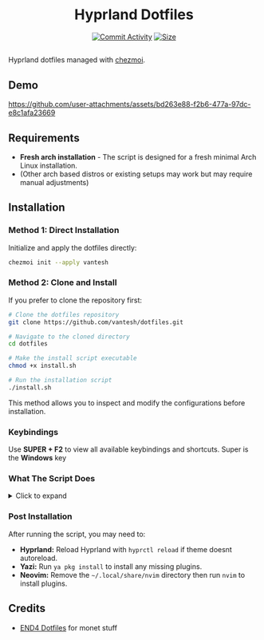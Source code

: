 <h1 align="center">Hyprland Dotfiles</h1>
<div align="center">

<a href="https://github.com/Vantesh/dotfiles/commits/main/"><img alt="Commit Activity" src="https://img.shields.io/github/commit-activity/m/Vantesh/dotfiles/main?style=for-the-badge&logo=github&color=F2CDCD&logoColor=D9E0EE&labelColor=302D41"/></a>
<a href="https://github.com/Vantesh/dotfiles"><img alt="Size" src="https://img.shields.io/github/repo-size/Vantesh/dotfiles?style=for-the-badge&logo=discord&color=DDB6F2&logoColor=D9E0EE&labelColor=302D41"></a>

</div>

##

Hyprland dotfiles managed with [chezmoi](https://github.com/twpayne/chezmoi).

## Demo

https://github.com/user-attachments/assets/bd263e88-f2b6-477a-97dc-e8c1afa23669

## Requirements

- **Fresh arch installation** - The script is designed for a fresh minimal Arch Linux installation.
- (Other arch based distros or existing setups may work but may require manual adjustments)

## Installation

### Method 1: Direct Installation

Initialize and apply the dotfiles directly:

```bash
chezmoi init --apply vantesh
```

### Method 2: Clone and Install

If you prefer to clone the repository first:

```bash
# Clone the dotfiles repository
git clone https://github.com/vantesh/dotfiles.git

# Navigate to the cloned directory
cd dotfiles

# Make the install script executable
chmod +x install.sh

# Run the installation script
./install.sh
```

This method allows you to inspect and modify the configurations before installation.

### Keybindings

Use **SUPER + F2** to view all available keybindings and shortcuts.
Super is the **Windows** key

### What The Script Does

<details>
<summary>Click to expand</summary>

- **System Configuration** - Configures sudo, pacman, and installs AUR helper
- **Dependencies** - Installs core packages and GPU drivers
- **Services** - Configures system services and settings
- **Theming** - Sets up fonts, cursors, and visual themes
- **Dotfiles** - Applies configuration files
- **Shell Setup** - Configures ZSH (optional)
- **Snapshots** - Sets up Snapper for BTRFS (optional)
- **Bootloader** - Configures GRUB or limine theme
- **Laptop Tweaks** - Applies laptop-specific optimizations if detected

</details>

### Post Installation

After running the script, you may need to:

- **Hyprland:** Reload Hyprland with `hyprctl reload` if theme doesnt autoreload.
- **Yazi:** Run `ya pkg install` to install any missing plugins.
- **Neovim:** Remove the `~/.local/share/nvim` directory then run `nvim` to install plugins.

## Credits

- [END4 Dotfiles](https://github.com/end-4/dots-hyprland) for monet stuff
